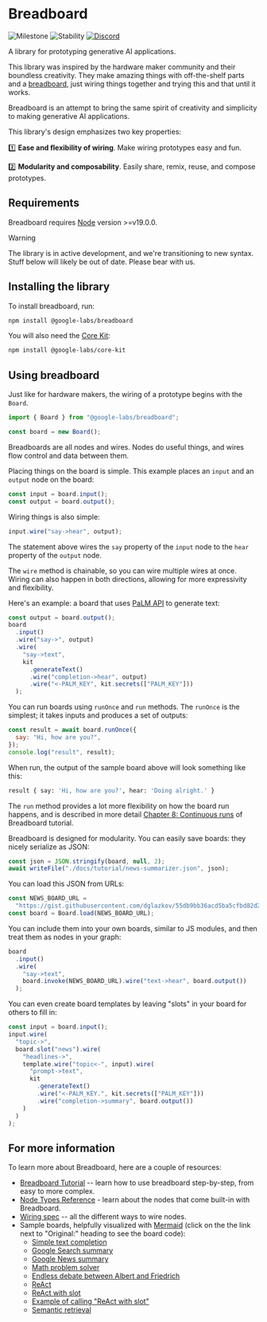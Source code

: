 # Breadboard

![Milestone](https://img.shields.io/badge/milestone-M4-red) ![Stability](https://img.shields.io/badge/stability-wip-green) [![Discord](https://img.shields.io/discord/1138546999872999556?logo=discord)](https://discord.gg/breadboard)

A library for prototyping generative AI applications.

This library was inspired by the hardware maker community and their boundless creativity. They make amazing things with off-the-shelf parts and a [breadboard](https://learn.sparkfun.com/tutorials/how-to-use-a-breadboard/all), just wiring things together and trying this and that until it works.

Breadboard is an attempt to bring the same spirit of creativity and simplicity to making generative AI applications.

This library's design emphasizes two key properties:

:one: **Ease and flexibility of wiring**. Make wiring prototypes easy and fun.

:two: **Modularity and composability**. Easily share, remix, reuse, and compose prototypes.

## Requirements

Breadboard requires [Node](https://nodejs.org/) version >=v19.0.0.

> [!WARNING]
> The library is in active development, and we're transitioning to new syntax. Stuff below will likely be out of date.
> Please bear with us.

## Installing the library

To install breadboard, run:

```sh
npm install @google-labs/breadboard
```

You will also need the [Core Kit](https://github.com/breadboard-ai/breadboard/tree/main/packages/core-kit):

```sh
npm install @google-labs/core-kit
```

## Using breadboard

Just like for hardware makers, the wiring of a prototype begins with the `Board`.

```js
import { Board } from "@google-labs/breadboard";

const board = new Board();
```

Breadboards are all nodes and wires. Nodes do useful things, and wires flow control and data between them.

Placing things on the board is simple. This example places an `input` and an `output` node on the board:

```js
const input = board.input();
const output = board.output();
```

Wiring things is also simple:

```js
input.wire("say->hear", output);
```

The statement above wires the `say` property of the `input` node to the `hear` property of the `output` node.

The `wire` method is chainable, so you can wire multiple wires at once. Wiring can also happen in both directions, allowing for more expressivity and flexibility.

Here's an example: a board that uses [PaLM API](https://developers.generativeai.google/) to generate text:

```js
const output = board.output();
board
  .input()
  .wire("say->", output)
  .wire(
    "say->text",
    kit
      .generateText()
      .wire("completion->hear", output)
      .wire("<-PALM_KEY", kit.secrets(["PALM_KEY"]))
  );
```

You can run boards using `runOnce` and `run` methods. The `runOnce` is the simplest; it takes inputs and produces a set of outputs:

```js
const result = await board.runOnce({
  say: "Hi, how are you?",
});
console.log("result", result);
```

When run, the output of the sample board above will look something like this:

```sh
result { say: 'Hi, how are you?', hear: 'Doing alright.' }
```

The `run` method provides a lot more flexibility on how the board run happens, and is described in more detail [Chapter 8: Continuous runs](https://github.com/breadboard-ai/breadboard/tree/main/packages/breadboard/docs/tutorial#chapter-8-continuous-runs) of Breadboard tutorial.

Breadboard is designed for modularity. You can easily save boards: they nicely serialize as JSON:

```js
const json = JSON.stringify(board, null, 2);
await writeFile("./docs/tutorial/news-summarizer.json", json);
```

You can load this JSON from URLs:

```js
const NEWS_BOARD_URL =
  "https://gist.githubusercontent.com/dglazkov/55db9bb36acd5ba5cfbd82d2901e7ced/raw/google-news-headlines.json";
const board = Board.load(NEWS_BOARD_URL);
```

You can include them into your own boards, similar to JS modules, and then treat them as nodes in your graph:

```js
board
  .input()
  .wire(
    "say->text",
    board.invoke(NEWS_BOARD_URL).wire("text->hear", board.output())
  );
```

You can even create board templates by leaving "slots" in your board for others to fill in:

```js
const input = board.input();
input.wire(
  "topic->",
  board.slot("news").wire(
    "headlines->",
    template.wire("topic<-", input).wire(
      "prompt->text",
      kit
        .generateText()
        .wire("<-PALM_KEY.", kit.secrets(["PALM_KEY"]))
        .wire("completion->summary", board.output())
    )
  )
);
```

## For more information

To learn more about Breadboard, here are a couple of resources:

- [Breadboard Tutorial](https://github.com/breadboard-ai/breadboard/blob/main/packages/breadboard/docs/tutorial/README.md) -- learn how to use breadboard step-by-step, from easy to more complex.
- [Node Types Reference](https://github.com/breadboard-ai/breadboard/blob/main/packages/breadboard/docs/nodes.md) - learn about the nodes that come built-in with Breadboard.
- [Wiring spec](https://github.com/breadboard-ai/breadboard/blob/main/packages/breadboard/docs/wires.md) -- all the different ways to wire nodes.
- Sample boards, helpfully visualized with [Mermaid](https://mermaid.js.org/) (click on the the link next to "Original:" heading to see the board code):
  - [Simple text completion](https://github.com/breadboard-ai/breadboard/blob/main/packages/graph-playground/docs/graphs/simplest.md)
  - [Google Search summary](https://github.com/breadboard-ai/breadboard/blob/main/packages/graph-playground/docs/graphs/search-summarize.md)
  - [Google News summary](https://github.com/breadboard-ai/breadboard/blob/main/packages/graph-playground/docs/graphs/google-news.md)
  - [Math problem solver](https://github.com/breadboard-ai/breadboard/blob/main/packages/graph-playground/docs/graphs/math.md)
  - [Endless debate between Albert and Friedrich](https://github.com/breadboard-ai/breadboard/blob/main/packages/graph-playground/docs/graphs/endless-debate-with-voice.md)
  - [ReAct](https://github.com/breadboard-ai/breadboard/blob/main/packages/graph-playground/docs/graphs/react.md)
  - [ReAct with slot](https://github.com/breadboard-ai/breadboard/blob/main/packages/graph-playground/docs/graphs/react-with-slot.md)
  - [Example of calling "ReAct with slot"](https://github.com/breadboard-ai/breadboard/blob/main/packages/graph-playground/docs/graphs/call-react-with-slot.md)
  - [Semantic retrieval](https://github.com/breadboard-ai/breadboard/blob/main/packages/graph-playground/docs/graphs/find-file-by-similarity.md)
